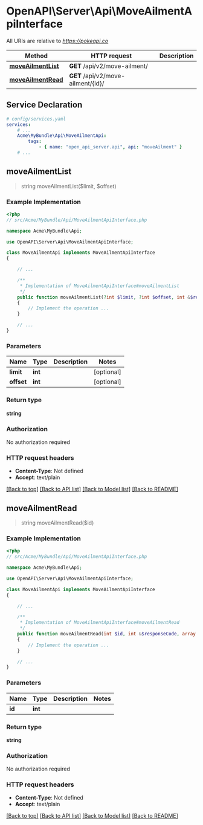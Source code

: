 # OpenAPI\Server\Api\MoveAilmentApiInterface

All URIs are relative to *https://pokeapi.co*

Method | HTTP request | Description
------------- | ------------- | -------------
[**moveAilmentList**](MoveAilmentApiInterface.md#moveAilmentList) | **GET** /api/v2/move-ailment/ | 
[**moveAilmentRead**](MoveAilmentApiInterface.md#moveAilmentRead) | **GET** /api/v2/move-ailment/{id}/ | 


## Service Declaration
```yaml
# config/services.yaml
services:
    # ...
    Acme\MyBundle\Api\MoveAilmentApi:
        tags:
            - { name: "open_api_server.api", api: "moveAilment" }
    # ...
```

## **moveAilmentList**
> string moveAilmentList($limit, $offset)



### Example Implementation
```php
<?php
// src/Acme/MyBundle/Api/MoveAilmentApiInterface.php

namespace Acme\MyBundle\Api;

use OpenAPI\Server\Api\MoveAilmentApiInterface;

class MoveAilmentApi implements MoveAilmentApiInterface
{

    // ...

    /**
     * Implementation of MoveAilmentApiInterface#moveAilmentList
     */
    public function moveAilmentList(?int $limit, ?int $offset, int &$responseCode, array &$responseHeaders): array|object|null
    {
        // Implement the operation ...
    }

    // ...
}
```

### Parameters

Name | Type | Description  | Notes
------------- | ------------- | ------------- | -------------
 **limit** | **int**|  | [optional]
 **offset** | **int**|  | [optional]

### Return type

**string**

### Authorization

No authorization required

### HTTP request headers

 - **Content-Type**: Not defined
 - **Accept**: text/plain

[[Back to top]](#) [[Back to API list]](../../README.md#documentation-for-api-endpoints) [[Back to Model list]](../../README.md#documentation-for-models) [[Back to README]](../../README.md)

## **moveAilmentRead**
> string moveAilmentRead($id)



### Example Implementation
```php
<?php
// src/Acme/MyBundle/Api/MoveAilmentApiInterface.php

namespace Acme\MyBundle\Api;

use OpenAPI\Server\Api\MoveAilmentApiInterface;

class MoveAilmentApi implements MoveAilmentApiInterface
{

    // ...

    /**
     * Implementation of MoveAilmentApiInterface#moveAilmentRead
     */
    public function moveAilmentRead(int $id, int &$responseCode, array &$responseHeaders): array|object|null
    {
        // Implement the operation ...
    }

    // ...
}
```

### Parameters

Name | Type | Description  | Notes
------------- | ------------- | ------------- | -------------
 **id** | **int**|  |

### Return type

**string**

### Authorization

No authorization required

### HTTP request headers

 - **Content-Type**: Not defined
 - **Accept**: text/plain

[[Back to top]](#) [[Back to API list]](../../README.md#documentation-for-api-endpoints) [[Back to Model list]](../../README.md#documentation-for-models) [[Back to README]](../../README.md)

